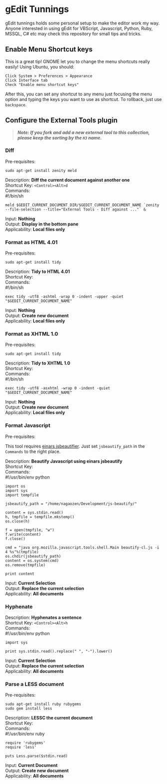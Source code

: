 gEdit Tunnings
==============

gEdit tunnings holds some personal setup to make the editor work my way. Anyone 
interested in using gEdit for VBScript, Javascript, Python, Ruby, MSSQL, C# etc
may check this repository for small tips and tricks.

Enable Menu Shortcut keys
-------------------------

This is a great tip! GNOME let you to change the menu shortcuts really easily! 
Using Ubuntu, you should:

    Click System > Preferences > Appearance
    Click Interface tab
    Check "Enable menu shortcut keys"

After this, you can set any shortcut to any menu just focusing the menu option
and typing the keys you want to use as shortcut. To rollback, just use `backspace`.

Configure the External Tools plugin
-----------------------------------

> _**Note: If you fork and add a new external tool to this collection, please keep the sorting by the `H3` name.**_

### Diff

Pre-requisites:

    sudo apt-get install zenity meld

Description: **Diff the current document against another one**  
Shortcut Key: `<Control><Alt>d`  
Commands:  
    #!/bin/sh

    meld $GEDIT_CURRENT_DOCUMENT_DIR/$GEDIT_CURRENT_DOCUMENT_NAME `zenity --file-selection --title="External Tools - Diff against ..."` &
Input: **Nothing**  
Output: **Display in the bottom pane**  
Applicability: **Local files only**

### Format as HTML 4.01

Pre-requisites:

    sudo apt-get install tidy

Description: **Tidy to HTML 4.01**  
Shortcut Key:  
Commands:  
    #!/bin/sh

    exec tidy -utf8 -ashtml -wrap 0 -indent -upper -quiet "$GEDIT_CURRENT_DOCUMENT_NAME"
Input: **Nothing**  
Output: **Create new document**  
Applicability: **Local files only**

### Format as XHTML 1.0

Pre-requisites:

    sudo apt-get install tidy

Description: **Tidy to XHTML 1.0**  
Shortcut Key:  
Commands:  
    #!/bin/sh

    exec tidy -utf8 -asxhtml -wrap 0 -indent -quiet "$GEDIT_CURRENT_DOCUMENT_NAME"
Input: **Nothing**  
Output: **Create new document**  
Applicability: **Local files only**

### Format Javascript

Pre-requisites:

This tool requires [einars jsbeautifier](http://github.com/einars/js-beautify "jsbeautifier").
Just set `jsbeautify_path` in the `Commands` to the right place.

Description: **Beautify Javascript using einars jsbeautify**  
Shortcut Key:  
Commands:  
    #!/usr/bin/env python

    import os
    import sys
    import tempfile

    jsbeautify_path = "/home/nagaozen/Development/js-beautify/"

    content = sys.stdin.read()
    h, tmpfile = tempfile.mkstemp()
    os.close(h)

    f = open(tmpfile, "w")
    f.write(content)
    f.close()

    cmd = "java org.mozilla.javascript.tools.shell.Main beautify-cl.js -i 4 %s"%(tmpfile)
    os.chdir(jsbeautify_path)
    content = os.system(cmd)
    os.remove(tmpfile)

    print content
Input: **Current Selection**  
Output: **Replace the current selection**  
Applicability: **All documents**

### Hyphenate

Description: **Hyphenates a sentence**  
Shortcut Key: `<Control><Alt>h`  
Commands:  
    #!/usr/bin/env python

    import sys

    print sys.stdin.read().replace(" ", "-").lower()
Input: **Current Selection**  
Output: **Replace the current selection**  
Applicability: **All documents**

### Parse a LESS document

Pre-requisites:

    sudo apt-get install ruby rubygems
    sudo gem install less

Description: **LESSC the current document**  
Shortcut Key:  
Commands:  
    #!/usr/bin/env ruby

    require 'rubygems'
    require 'less'

    puts Less.parse($stdin.read)
Input: **Current Document**  
Output: **Create new document**  
Applicability: **All documents**
